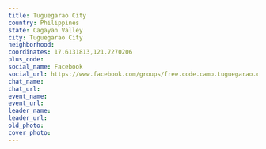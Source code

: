 ```yaml
---
title: Tuguegarao City
country: Philippines
state: Cagayan Valley
city: Tuguegarao City
neighborhood: 
coordinates: 17.6131813,121.7270206
plus_code:
social_name: Facebook
social_url: https://www.facebook.com/groups/free.code.camp.tuguegarao.city/
chat_name:
chat_url:
event_name:
event_url:
leader_name:
leader_url:
old_photo: 
cover_photo:
---
```

